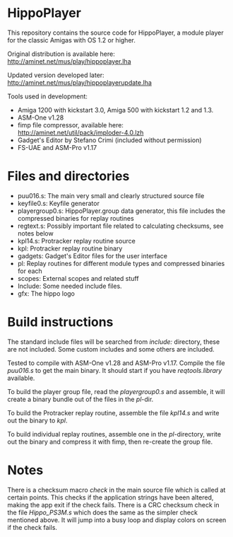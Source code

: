 # HippoPlayer

This repository contains the source code for HippoPlayer, a module player for the classic Amigas with OS 1.2 or higher. 

Original distribution is available here: http://aminet.net/mus/play/hippoplayer.lha

Updated version developed later: http://aminet.net/mus/play/hippoplayerupdate.lha

Tools used in development:
  * Amiga 1200 with kickstart 3.0, Amiga 500 with kickstart 1.2 and 1.3.
  * ASM-One v1.28
  * fimp file compressor, available here: http://aminet.net/util/pack/imploder-4.0.lzh
  * Gadget's Editor by Stefano Crimi (included without permission)
  * FS-UAE and ASM-Pro v1.17

# Files and directories

* puu016.s: The main very small and clearly structured source file 
* keyfile0.s: Keyfile generator
* playergroup0.s: HippoPlayer.group data generator, this file includes the compressed binaries for replay routines
* regtext.s: Possibly important file related to calculating checksums, see notes below
* kpl14.s: Protracker replay routine source
* kpl: Protracker replay routine binary
* gadgets: Gadget's Editor files for the user interface
* pl: Replay routines for different module types and compressed binaries for each
* scopes: External scopes and related stuff
* Include: Some needed include files.
* gfx: The hippo logo

# Build instructions

The standard include files will be searched from _include:_ directory, these are not included.
Some custom includes and some others are included.

Tested to compile with ASM-One v1.28 and ASM-Pro v1.17. Compile the file _puu016.s_ to get 
the main binary.  It should start if you have _reqtools.library_ available. 

To build the player group file, read the _playergroup0.s_ and assemble, it will create a binary 
bundle out of the files in the _pl_-dir.

To build the Protracker replay routine, assemble the file _kpl14.s_ and write out the binary to _kpl_.

To build individual replay routines, assemble one in the _pl_-directory, write out the binary
and compress it with fimp, then re-create the group file.

# Notes

There is a checksum macro _check_ in the main source file which is called at certain points. 
This checks if the application strings have been altered, making the app exit if
the check fails. 
There is a CRC checksum check in the file _Hippo_PS3M.s_ which does the same as the simpler check mentioned above. It will jump into a busy loop and display colors on screen if the check fails.
